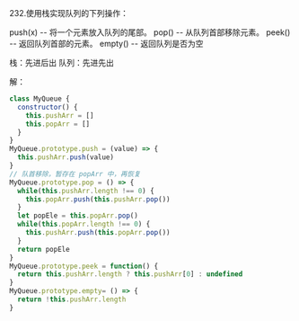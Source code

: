 232.使用栈实现队列的下列操作：

push(x) -- 将一个元素放入队列的尾部。
pop() -- 从队列首部移除元素。
peek() -- 返回队列首部的元素。
empty() -- 返回队列是否为空

栈：先进后出
队列：先进先出


解：

```js
class MyQueue {
  constructor() {
    this.pushArr = []
    this.popArr = []
  }
}
MyQueue.prototype.push = (value) => {
  this.pushArr.push(value)
}
// 队首移除，暂存在 popArr 中，再恢复
MyQueue.prototype.pop = () => {
  while(this.pushArr.length !== 0) {
    this.popArr.push(this.pushArr.pop())
  }
  let popEle = this.popArr.pop()
  while(this.popArr.length !== 0) {
    this.pushArr.push(this.popArr.pop())
  }
  return popEle
}
MyQueue.prototype.peek = function() {
  return this.pushArr.length ? this.pushArr[0] : undefined
}
MyQueue.prototype.empty= () => {
  return !this.pushArr.length
}
```